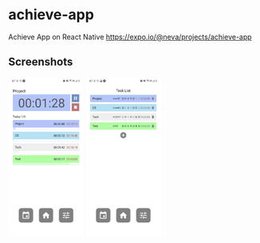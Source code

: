 # achieve-app

Achieve App on React Native
https://expo.io/@neva/projects/achieve-app

## Screenshots

<img src="./screenshots/achieve-app_main.jpeg" width="30%"> <img src="./screenshots/achieve-app_setting.jpeg" width="30%">
